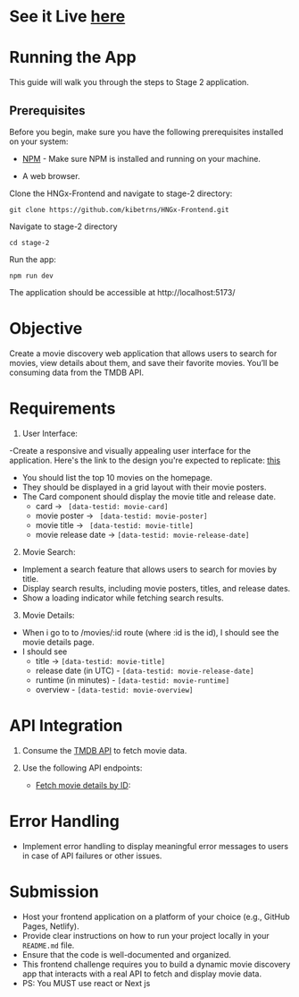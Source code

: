 # See it Live [here](https://kibetrns-hngxfrontend-stage2.netlify.app/)

# Running the App

This guide will walk you through the steps to Stage 2 application.

## Prerequisites

Before you begin, make sure you have the following prerequisites installed on your system:

- [NPM](https://docs.npmjs.com/downloading-and-installing-node-js-and-npm) - Make sure NPM is installed and running on your machine.

- A web browser. 


Clone the HNGx-Frontend and navigate to stage-2 directory:
```
git clone https://github.com/kibetrns/HNGx-Frontend.git
```
Navigate to stage-2 directory
```
cd stage-2
```

Run the app:
```
npm run dev
```

The application should be accessible at http://localhost:5173/


# Objective

Create a movie discovery web application that allows users to search for movies, view details about them, and save their favorite movies. You’ll be consuming data from the TMDB API.

# Requirements
1. User Interface:

-Create a responsive and visually appealing user interface for the application. Here's the link to the design you're expected to replicate: [this](https://www.figma.com/file/tVfgoNfhYkQaUkh8LGqRab/MovieBox-(Community)?type=design&node-id=1220-324&mode=design&t=6998DWtjQrxz8mOf-0)
- You should list the top 10 movies on the homepage.
- They should be displayed in a grid layout with their movie posters.
- The Card component should display the movie title and release date.
    - card -> ``` [data-testid: movie-card]```
    - movie poster -> ``` [data-testid: movie-poster]```
    - movie title -> ``` [data-testid: movie-title]```
    - movie release date -> ```[data-testid: movie-release-date]```

2. Movie Search:
- Implement a search feature that allows users to search for movies by title.
- Display search results, including movie posters, titles, and release dates.
- Show a loading indicator while fetching search results.

3. Movie Details:
- When i go to to /movies/:id route (where :id is the id), I should see the movie details page.
- I should see
    - title -> ```[data-testid: movie-title] ```
    - release date (in UTC) - ```[data-testid: movie-release-date] ```
    - runtime (in minutes) - ```[data-testid: movie-runtime]```
    - overview - ```[data-testid: movie-overview]```


# API Integration

1. Consume the [TMDB API](https://developer.themoviedb.org/reference/intro/getting-started) to fetch movie data.

2. Use the following API endpoints:
    - [Fetch movie details by ID](https://api.themoviedb.org/3/movie/%7Bmovie_id%7D): 


# Error Handling 

-  Implement error handling to display meaningful error messages to users in case of API failures or other issues.

# Submission

- Host your frontend application on a platform of your choice (e.g., GitHub Pages, Netlify).
- Provide clear instructions on how to run your project locally in your `README.md` file.
- Ensure that the code is well-documented and organized.
- This frontend challenge requires you to build a dynamic movie discovery app that interacts with a real API to fetch and display  movie data.
- PS: You MUST use react or  Next js